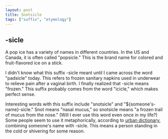 ```yaml
---
layout: post
title: Snotsicle
tags: ["suffix", "etymology"]
---
```


## -sicle
A pop ice has a variety of names in different countries. In the US and Canada, it is often called "popsicle." This is the brand name for colored and fruit-flavored ice on a stick.

I didn't know what this suffix -sicle meant until I came across the word "padsicle" today. This refers to frozen sanitary napkins used in underwear to relieve pain after a vaginal birth. I finally realized that -sicle means "frozen." This suffix probably comes from the word "icicle," which makes perfect sense.

Interesting words with this suffix include "snotsicle" and "${someone's-name}-sicle." Snot means "nasal mucus," so snotsicle means "a frozen trail of mucus from the nose." (Will I ever use this word even once in my life?) Some people seem to use it metaphorically, according to [urban dictionary](https://www.urbandictionary.com/define.php?term=sicle), combining someone's name with -sicle. This means a person standing in the cold or shivering for some reason.

